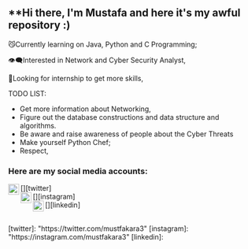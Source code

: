 ## **Hi there, I'm Mustafa and here it's my awful repository :)

😼Currently learning on Java, Python and C Programming;

👁️‍🗨️Interested in Network and Cyber Security Analyst, 

💭Looking for internship to get more skills,

TODO LIST:


 - Get more information about Networking,
 - Figure out the database constructions and data structure and algorithms.
 - Be aware and raise awareness of people about the Cyber Threats
 - Make yourself Python Chef;
 - Respect,
### Here are my social media accounts:
[<img align="left" alt="codeSTACKr | Twitter" width="22px" src="https://cdn.jsdelivr.net/npm/simple-icons@v3/icons/twitter.svg" />][twitter]
<br>
[<img align="left" alt="codeSTACKr | Instagram" width="22px" src="https://cdn.jsdelivr.net/npm/simple-icons@v3/icons/instagram.svg" />][instagram]
<br>
[<img align="left" alt="codeSTACKr | LinkedIn" width="22px" src="https://cdn.jsdelivr.net/npm/simple-icons@v3/icons/linkedin.svg" />][linkedin]
<br>

<br>
[twitter]: "https://twitter.com/mustfakara3"
[instagram]: "https://instagram.com/mustfakara3"
[linkedin]:
